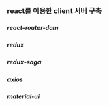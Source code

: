 ### react를 이용한 client 서버 구축

##### react-router-dom
##### redux
##### redux-saga
##### axios
##### material-ui